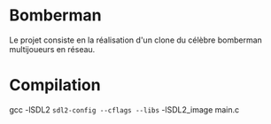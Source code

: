 # Bomberman
Le projet consiste en la réalisation d'un clone du célèbre bomberman multijoueurs en réseau.

# Compilation
gcc -lSDL2 `sdl2-config --cflags --libs` -lSDL2_image main.c
